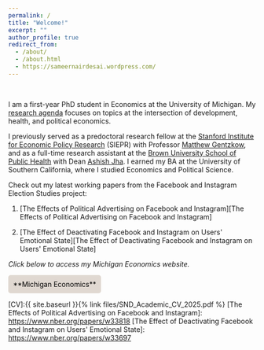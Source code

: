 ```yaml
---
permalink: /
title: "Welcome!"
excerpt: ""
author_profile: true
redirect_from: 
  - /about/
  - /about.html
  - https://sameernairdesai.wordpress.com/
---
```


<br>

I am a first-year PhD student in Economics at the University of Michigan. My [research agenda][research agenda] focuses on topics at the intersection of development, health, and political economics.

I previously served as a predoctoral research fellow at the [Stanford Institute for Economic Policy Research][Stanford Institute for Economic Policy Research] (SIEPR) with Professor [Matthew Gentzkow][Matthew Gentzkow], and as a full-time research assistant at the [Brown University School of Public Health][Brown University School of Public Health Incubator Lab] with Dean [Ashish Jha][Ashish Jha]. I earned my BA at the University of Southern California, where I studied Economics and Political Science.

Check out my latest working papers from the Facebook and Instagram Election Studies project:

1. [The Effects of Political Advertising on Facebook and Instagram][The Effects of Political Advertising on Facebook and Instagram]

2. [The Effect of Deactivating Facebook and Instagram on Users' Emotional State][The Effect of Deactivating Facebook and Instagram on Users' Emotional State]

*Click below to access my Michigan Economics website.*

<style>
  .custom-link {
    background-color: #e0d8d1; /* Darker shade of light gray */
    padding: 10px;
    display: inline-block;
    text-decoration: none !important;
    color: black;
    border-radius: 5px;
    transition: background-color 0.3s; /* Smooth transition for background color */
  }
  .custom-link:hover {
    background-color: #f0e68c; /* Keeping hover color as eggshell-like tone (light khaki) */
  }
</style>

<a href="https://lsa.umich.edu/econ/people/phd-students/nairdesa.html"  target="_blank" class="custom-link">
    **Michigan Economics**
</a>

[research agenda]: https://snairdesai.github.io/research/
[Stanford Institute for Economic Policy Research]: https://siepr.stanford.edu/people/predoctoral-research-fellows
[Matthew Gentzkow]: https://www.matthewgentzkow.com/bio/
[Brown University School of Public Health Incubator Lab]: https://dean.sph.brown.edu/incubator-lab
[Ashish Jha]: https://dean.sph.brown.edu/dean
[CV]:{{ site.baseurl }}{% link files/SND_Academic_CV_2025.pdf %}
[The Effects of Political Advertising on Facebook and Instagram]: https://www.nber.org/papers/w33818
[The Effect of Deactivating Facebook and Instagram on Users' Emotional State]: https://www.nber.org/papers/w33697
